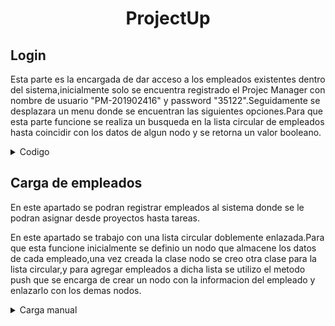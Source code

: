 # <center>ProjectUp</center>


## Login
Esta parte es la encargada de dar acceso a los empleados existentes dentro del sistema,inicialmente solo se encuentra registrado el Projec Manager con nombre de usuario "PM-201902416" y password "35122".Seguidamente se desplazara un menu donde se encuentran las siguientes opciones.Para que esta parte funcione se realiza un busqueda en la lista circular de empleados hasta coincidir con los datos de algun nodo y se retorna un valor booleano.
<details>
<summary>Codigo</summary>
    
    void Login(){
        system("cls");
        cout<<"--------Login--------"<<endl;
        cout<<"User:";
        getline(cin,name_user);
        cout<<"Password:"; cin>>password_user;
        if(empleadosTemp->buscar(name_user,password_user)){
            cin.ignore();
            system("cls");
            cout<<"Bienvenido "<<name_user<<endl;
            std::this_thread::sleep_for(std::chrono::seconds(1));
            system("cls");
            Admin();

    } else{
        cout<<"Usuario o contrasena invalidos....."<<endl;
        cin.ignore();
        std::this_thread::sleep_for(std::chrono::seconds(1));
        Login();

    }

}

</details>


## Carga de empleados
En este apartado se podran registrar empleados al sistema donde se le podran asignar desde proyectos hasta tareas.

En este apartado se trabajo con una lista circular doblemente enlazada.Para que esta funcione inicialmente se definio un nodo que almacene los datos de cada empleado,una vez creada la clase nodo se creo otra clase para la lista circular,y para agregar empleados a dicha lista se utilizo el metodo push que se encarga de crear un nodo con la informacion del empleado y enlazarlo con los demas nodos.

<details>
<summary>Carga manual</summary>
En esta parte se solicitara el nombre y password del empleado y se prodecera a hacer una operacion push a la lista circular.
<details>
<summary>Codigo</summary>
    
    void Lista::push(string user_name,string user_pass) {
        NodoLista *nuevo=new NodoLista(user_name, user_pass);
        if(this->primero==NULL){
            this->primero=nuevo;
            this->ultimo=nuevo;
            this->primero->siguiente=this->ultimo;
            this->primero->anterior=this->ultimo;
            this->ultimo->siguiente=this->primero;
            this->ultimo->anterior=this->primero;
            return;
        }

    nuevo->siguiente=ultimo->siguiente;
    nuevo->anterior=ultimo;
    ultimo->siguiente=nuevo;
    ultimo=nuevo;

    this->size++;

}
</details>


<details>
<summary>Carga masiva</summary>
Para esta parte inicialemnte se desplegara un filechooser que se encargara de devolver la ruta del archivo que se desea analizar,teniendo la ruta del archivo que se desea analizar se procede a leerlo linea por linea.Al leer cada linea se hace un split con la coma que separa los datos,y se almacena en un vector,seguido a ello se realiza un push de la primera y segunda posicion del vector que corresponden al nombre y password del usuario.
<details>
<summary>Codigo</summary>
    
    void  Lista::cargaMasiva(string ruta) {
    
       ifstream inputFile(ruta); // Abre el archivo para lectura

        if (inputFile.is_open()) {
            string line;
            while (getline(inputFile, line)) {
    
                istringstream ss(line);
                string token;
                vector<std::string> tokens;
    
                while (getline(ss, token, ',')) {
                    if (token != "user") {
                        tokens.push_back(token);
                    }
                }
    
                if (tokens.size() >= 2) {
                    this->push(tokens[0], tokens[1]);
                }
            }
            inputFile.close();
        } else {
            cerr << "Could not open the file." <<ruta<< std::endl;
        }
}

</details>
</details>

## Crear proyectos

<details>
<summary>Descripcion</summary>
En este apartado se solicitara el nombre del proyecto y la prioridad.Para que esta parte fuera funcional se trabajo con una cola de prioridad,donde "A" es la prioridad mas alta y "C" la mas baja,para ello se definio un una clase empleado que se encarga de almacenar los datos del proyecto y generar un proyecto para cada uno,luego se definio una clase Cola con la funcion push que se encarga de recibir la prioridad y nombre del proyecto,antes de agregar el nuevo nodo se realiza una verificacion para insertar el nodo en la posicion correcta.
<details>
<summary>Codigo</summary>
    
    void Cola::push(string nombre_, char priori_) {
        string cadenaCont="PY-";
    
        if(contadorProyectos<10){
            cadenaCont+= "00"+to_string(contadorProyectos);
        }
        else if(contadorProyectos>9 && contadorProyectos<100){
            cadenaCont+= "0"+to_string(contadorProyectos);
        } else{
            cadenaCont+=to_string(contadorProyectos);
        }
    
    
        NodoCola *nuevoNodo=new NodoCola(priori_,new Proyecto(nombre_,cadenaCont,priori_));
        if(primero==NULL){
    
            primero=nuevoNodo;
            ultimo=nuevoNodo;
            contadorProyectos++;
            return;
        }
    
        NodoCola *temp=primero;
        NodoCola *anterior=NULL;
    
        while (temp!=NULL){
            if ( (nuevoNodo->prioridad > temp->prioridad || nuevoNodo->prioridad == temp->prioridad) && (temp->siguiente==NULL ) ) {
                //Si el que viene es mayor
                temp->siguiente = nuevoNodo;
                ultimo = nuevoNodo;
                contadorProyectos++;
                return;
            }
            else if ((nuevoNodo->prioridad < temp->prioridad || nuevoNodo->prioridad == temp->prioridad) && anterior==NULL){
                //Si el que viene es menor
    
                nuevoNodo->siguiente=temp;
                primero=nuevoNodo;
                contadorProyectos++;
                return;
            }
            else if ((temp->prioridad  > nuevoNodo->prioridad) && anterior!=NULL ){
                //cout<<"Entro"<<nuevoNodo->prioridad<<endl;
                //Inserta entre nodos
                anterior->siguiente=nuevoNodo;
                nuevoNodo->siguiente=temp;
                contadorProyectos++;
                return;
            }
            anterior=temp;
            temp=temp->siguiente;
        }
    
    }
    
    void Cola::pop() {
        if(primero!=NULL){
            primero=primero->siguiente;
        }
    
    }
</details>

## Crear tareas
Para esta parte se trabajo con una lista simplemente enlazada,para ello se creo un nodo que almacena la informacion de cada tarea y despues de ello se crea una clase lista simple con su metodo push que se encarga de agregar al final de la lista los elementos.
<details>
<summary>Codigo</summary>
    
      void ListaD::push(string tarea_, string numero_,string encargado) {
        NodoD *newNodo=new NodoD(tarea_,numero_,encargado);
        if(this->primero==NULL){
            this->primero=this->ultimo=newNodo;
            return;
        }
        this->ultimo->siguiente=newNodo;
        this->ultimo=newNodo;
    
    }
</details> 

## Asignar proyectos
Para poder asignar proyectos se solicitara el nombre del empleado,el codigo del proyecto a asignar y el puesto que tendra.Para ello se trabajo una Matriz dispersa que inicialmente se agregarn los proyectos y empleados.Teniendo los encabezados cargados se creo el metodo asignarProyecto donde se enlaza el empleado con el proyecto.
<details>
<summary>Codigo</summary>
    
    void Matriz::asignarProyecto(std::string nombre_empleado, std::string codigo_proyecto,std::string puesto)
    {
        //cout << "Error" << endl;
        NodoMatriz *nodo_Columna =  this->buscarC_1(codigo_proyecto);
        NodoMatriz *nodo_Fila = this->buscarF_1(nombre_empleado);
    
        std::transform(puesto.begin(), puesto.end(), puesto.begin(), ::toupper);
    
        if(nodo_Columna != 0 && nodo_Fila !=0 ){
            string cod="";
            if(puesto=="FRONTED DEVELOPER"){
                cod="FDEV-";
                if(contador_frontend<10){
                    cod+= "00"+to_string(contador_frontend);
                }
                else if(contador_frontend>9 && contador_frontend<100){
                    cod+= "0"+to_string(contador_frontend);
                } else{
                    cod+=to_string(contador_frontend);
                }
                contador_frontend++;
            }
    
            else if(puesto=="BACKEND DEVELOPER"){
                    cod="BDEV-";
                if(contador_backend<10){
                    cod+= "00"+to_string(contador_backend);
                }
                else if(contador_backend>9 && contador_backend<100){
                    cod+= "0"+to_string(contador_backend);
                } else{
                    cod+=to_string(contador_backend);
                }
                contador_backend++;
            }
            else if(puesto=="QUALITY ASSURANCE"){
                cod="QA-";
                if(contador_qality<10){
                    cod+= "00"+to_string(contador_qality);
                }
                else if(contador_qality>9 && contador_qality<100){
                    cod+= "0"+to_string(contador_qality);
                } else{
                    cod+=to_string(contador_qality);
                }
                contador_qality++;
            }else{
                cout<<"Puesto no valido"<<endl;
                return;
            }
    
            NodoMatriz *nuevo = new NodoMatriz(nodo_Columna->Proyecto_c, nodo_Fila->Encargado_c, nodo_Columna->PosX, nodo_Fila->PosY,cod);
    
            nuevo=this->insertar_columna(nuevo, nodo_Fila);
            nuevo=this->insertar_fila(nuevo, nodo_Columna);
    
            system("cls");
            cout<<"Proyecto asignado con exito......"<<endl;
            std::this_thread::sleep_for(std::chrono::seconds(1));
            system("cls");
            return;
        }
        else{
            cout << "Se podrujo un error al insertar el nuevo nodo" << endl;
        }
    }
    
    NodoMatriz* Matriz::buscarF_1(std::string nombre)
    {
        NodoMatriz *aux = this->Raiz;
        while(aux != 0)
        {
            if(aux->Encargado_c->user_name.compare(nombre) == 0)
            {
                return aux;
            }
            aux = aux->Abajo;
        }
        return 0;
    }
    
    NodoMatriz* Matriz::buscarC_1(std::string codigo)
    {
        NodoMatriz *aux = this->Raiz;
        while(aux != 0)
        {
            if(aux->Proyecto_c->numeroProyecto.compare(codigo) == 0)
            {
                return aux;
            }
            aux = aux->Siguiente;
        }
        return 0;
    }
</details>details>

## Asignar tareas
Aca se utilizo la cola de prioridad ya antes mencionada,a cada clase proyecto inicialmente se le definio una lista doblemnte enlazada vacia a la cual se le podra ir agregando proyectos con su funcion push.Para poder asignar una tarea se solicita inicialmente el proyecto para poder buscarlo en la cola de prioridad nodo por nodo y si coincide con alguno se accede al objeto proyecto y sus tareas y se procede a hacerke push a la lista doblemente enlazada.
<details>
<summary>Codigo</summary>
    
    void Cola::agregarTarea(string numero_py,string tarea,string encargado) {
        NodoCola *temp=primero;
        while (temp!=NULL){
            if (string(temp->Proyecto_C->numeroProyecto)==numero_py){
                temp->Proyecto_C->tareas->push(tarea,numero_py,encargado);
                return;
            }
            temp=temp->siguiente;
        }
    }
</details>

## Generar reportes
Aca se invoca la funcion graficar de los objetos cola de prioridad y matriz.
<details>
<summary>Codigo</summary>
    
            system("cls");
            cout<<"Generando reportes......."<<endl;
            matrizN->Graficar();
            colaTemp->graficar();
            colaTemp->jsonTareas();
            std::this_thread::sleep_for(std::chrono::seconds(5));
            system("cls");
            cout<<"Reportes  generados con exito!"<<endl;
            std::this_thread::sleep_for(std::chrono::seconds(1));
            Admin();
</details>

## Cerrar sesion
Se realiza un clear screen a la consola y se muestra el login nuevamente.
<details>
<summary>Codigo</summary>
    
            cin.ignore();
            system("cls");
            cout<<"Cerrando sesion......"<<endl;
            std::this_thread::sleep_for(std::chrono::seconds(2));
            system("cls");
            Login();
</details>

## Exit
Se detiene el flujo del programa con un exit(0)
<details>
<summary>Codigo</summary>
            
            cin.ignore();
            system("cls");
            cout<<"Cerrando sesion......"<<endl;
            std::this_thread::sleep_for(std::chrono::seconds(2));
            system("cls");
            Login();
</details>








